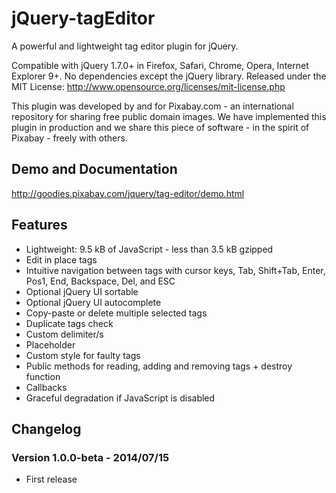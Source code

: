 jQuery-tagEditor
================

A powerful and lightweight tag editor plugin for jQuery.

Compatible with jQuery 1.7.0+ in Firefox, Safari, Chrome, Opera, Internet Explorer 9+. No dependencies except the jQuery library.
Released under the MIT License: http://www.opensource.org/licenses/mit-license.php

This plugin was developed by and for Pixabay.com - an international repository for sharing free public domain images.
We have implemented this plugin in production and we share this piece of software - in the spirit of Pixabay - freely with others.

## Demo and Documentation

http://goodies.pixabay.com/jquery/tag-editor/demo.html

## Features

* Lightweight: 9.5 kB of JavaScript - less than 3.5 kB gzipped
* Edit in place tags
* Intuitive navigation between tags with cursor keys, Tab, Shift+Tab, Enter, Pos1, End, Backspace, Del, and ESC
* Optional jQuery UI sortable
* Optional jQuery UI autocomplete
* Copy-paste or delete multiple selected tags
* Duplicate tags check
* Custom delimiter/s
* Placeholder
* Custom style for faulty tags
* Public methods for reading, adding and removing tags + destroy function
* Callbacks
* Graceful degradation if JavaScript is disabled

## Changelog

### Version 1.0.0-beta - 2014/07/15

* First release
